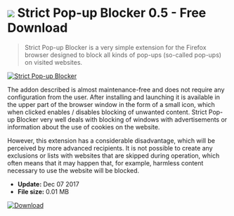 # ![](https://cdn.softexe.net/static/icon/8/strict-pop-up-blocker-10742.png) Strict Pop-up Blocker 0.5 - Free Download

> Strict Pop-up Blocker is a very simple extension for the Firefox browser designed to block all kinds of pop-ups (so-called pop-ups) on visited websites.

[![Strict Pop-up Blocker](https:https://tse3.mm.bing.net/th?id=OIP.dNsQdK-lFGPu8ReMp385UAHaJ7&pid=Api)](https://softexe.net/win/internet/browser-add-ons/strict-pop-up-blocker:pRgdb.html)

The addon described is almost maintenance-free and does not require any configuration from the user. After installing and launching it is available in the upper part of the browser window in the form of a small icon, which when clicked enables / disables blocking of unwanted content. Strict Pop-up Blocker very well deals with blocking of windows with advertisements or information about the use of cookies on the website.
 
 However, this extension has a considerable disadvantage, which will be perceived by more advanced recipients. It is not possible to create any exclusions or lists with websites that are skipped during operation, which often means that it may happen that, for example, harmless content necessary to use the website will be blocked.


- **Update:** Dec 07 2017
- **File size:** 0.01 MB

[![Download](https://cdn.softexe.net/static/img/download.png)](https://softexe.net/win/internet/browser-add-ons/strict-pop-up-blocker:pRgdb.html)

